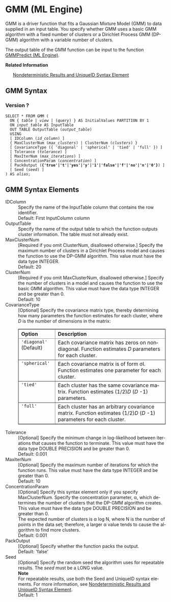 <html><head></head><body><div class="nested0" aria-labelledby="ariaid-title1" topicindex="1" topicid="mwd1507666023473" id="mwd1507666023473"><h1 class="title topictitle1" id="ariaid-title1">GMM (ML Engine)</h1><div class="body conbody">
<p class="p">GMM is a driver function that fits a Gaussian Mixture Model (GMM) to data supplied in an input table. You specify whether GMM uses a basic GMM algorithm with a fixed number of clusters or a Dirichlet Process GMM (DP-GMM) algorithm with a variable number of clusters.</p>
<p class="p">The output table of the GMM function can be input to the function <a href="ifn1558460307521.md#lnk1507728494086">GMMPredict (ML Engine)</a>.</p></div><div class="related-links"><div class="linklistheader"><p></p><b>Related Information</b></div>
<ul class="linklist linklist relinfo"><div class="linklistmember"><a href="qym1549987102806.md">Nondeterministic Results and UniqueID Syntax Element</a></div></ul></div><div class="topic reference nested1" aria-labelledby="ariaid-title2" topicindex="2" topicid="mvg1507666059016" xml:lang="en-us" lang="en-us" id="mvg1507666059016">
<h2 class="title topictitle2" id="ariaid-title2">GMM Syntax</h2><div class="body refbody"><div class="section" id="mvg1507666059016__section_N100AA_N10022_N10001">
<h3 class="title sectiontitle">Version ?</h3><pre class="pre codeblock" xml:space="preserve"><code>SELECT * FROM GMM (
  <span>ON { <var class="keyword varname">table</var> | <var class="keyword varname">view</var> | (<var class="keyword varname">query</var>) }</span> AS InitialValues PARTITION BY 1
  ON <var class="keyword varname">input_table</var> AS InputTable
  OUT TABLE OutputTable (<var class="keyword varname">output_table</var>)
  USING
  [ IDColumn (<var class="keyword varname">id_column</var>) ]
  { MaxClusterNum (<var class="keyword varname">max_clusters</var>) | ClusterNum (<var class="keyword varname">clusters</var>) }
  [ CovarianceType ({ 'diagonal' | 'spherical' | 'tied' | 'full' }) ]
  [ Tolerance (<var class="keyword varname">tolerance</var>) ]
  [ MaxIterNum (<var class="keyword varname">max_iterations</var>) ]
  [ ConcentrationParam (<var class="keyword varname">concentration</var>) ]
  [ PackOutput (<span><b>{'true'|'t'|'yes'|'y'|'1'|'false'|'f'|'no'|'n'|'0'}</b></span>) ]
  [ Seed (<var class="keyword varname">seed</var>) ]
) AS <var class="keyword varname">alias</var>;</code></pre></div></div></div><div class="topic reference nested1" aria-labelledby="ariaid-title3" topicindex="3" topicid="hio1507666156895" xml:lang="en-us" lang="en-us" id="hio1507666156895">
<h2 class="title topictitle2" id="ariaid-title3">GMM Syntax Elements</h2><div class="body refbody"><div class="section" id="hio1507666156895__section_N10011_N1000E_N10001"><dl class="dl parml"><dt class="dt pt dlterm">IDColumn</dt><dd class="dd pd">Specify the name of the InputTable column that contains the row identifier.</dd><dd class="dd pd ddexpand">Default: First InputColumn column</dd><dt class="dt pt dlterm">OutputTable</dt><dd class="dd pd">Specify the name of the output table to which the function outputs cluster information. The table must not already exist.</dd><dt class="dt pt dlterm">MaxClusterNum</dt><dd class="dd pd">[Required if you omit ClusterNum, disallowed otherwise.] Specify the maximum number of clusters in a Dirichlet Process model and causes the function to use the DP-GMM algorithm. This value must have the data type INTEGER.</dd><dd class="dd pd ddexpand">Default: 20</dd><dt class="dt pt dlterm">ClusterNum</dt><dd class="dd pd">[Required if you omit MaxClusterNum, disallowed otherwise.] Specify the number of clusters in a model and causes the function to use the basic GMM algorithm. This value must have the data type INTEGER and be greater than 0.</dd><dd class="dd pd ddexpand">Default: 10</dd><dt class="dt pt dlterm">CovarianceType</dt><dd class="dd pd">[Optional] Specify the covariance matrix type, thereby determining how many parameters the function estimates for each cluster, where <var class="keyword varname">D</var> is the number of dimensions in the matrix:
<div class="tablenoborder"><table cellpadding="4" cellspacing="0" summary="" id="hio1507666156895__table_xqz_qmz_fdb" class="table" frame="border" border="1" rules="all"><div class="caption"></div><colgroup span="1"><col style="width:25%" span="1"></col><col style="width:75%" span="1"></col></colgroup><thead class="thead" style="text-align:left;"><tr class="row"><th class="entry cellrowborder" style="vertical-align:top;" id="d79020e183" rowspan="1" colspan="1">Option</th><th class="entry cellrowborder" style="vertical-align:top;" id="d79020e185" rowspan="1" colspan="1">Description</th></tr></thead><tbody class="tbody"><tr class="row"><td class="entry cellrowborder" style="vertical-align:top;" headers="d79020e183" rowspan="1" colspan="1"><code class="ph codeph">'diagonal'</code> (Default)</td><td class="entry cellrowborder" style="vertical-align:top;" headers="d79020e185" rowspan="1" colspan="1">Each covariance matrix has zeros on nondiagonal. Function estimates <var class="keyword varname">D</var> parameters for each cluster.</td></tr><tr class="row"><td class="entry cellrowborder" style="vertical-align:top;" headers="d79020e183" rowspan="1" colspan="1"><code class="ph codeph">'spherical'</code></td><td class="entry cellrowborder" style="vertical-align:top;" headers="d79020e185" rowspan="1" colspan="1">Each covariance matrix is of form σI. Function estimates one parameter for each cluster.</td></tr><tr class="row"><td class="entry cellrowborder" style="vertical-align:top;" headers="d79020e183" rowspan="1" colspan="1"><code class="ph codeph">'tied'</code></td><td class="entry cellrowborder" style="vertical-align:top;" headers="d79020e185" rowspan="1" colspan="1">Each cluster has the same covariance matrix. Function estimates (1/2)<var class="keyword varname">D</var> (<var class="keyword varname">D</var> -1) parameters.</td></tr><tr class="row"><td class="entry cellrowborder" style="vertical-align:top;" headers="d79020e183" rowspan="1" colspan="1"><code class="ph codeph">'full'</code></td><td class="entry cellrowborder" style="vertical-align:top;" headers="d79020e185" rowspan="1" colspan="1">Each cluster has an arbitrary covariance matrix. Function estimates (1/2)<var class="keyword varname">D</var> (<var class="keyword varname">D</var> -1) parameters for each cluster.</td></tr></tbody></table></div></dd><dt class="dt pt dlterm">Tolerance</dt><dd class="dd pd">[Optional] Specify the minimum change in log-likelihood between iterations that causes the function to terminate. This value must have the data type DOUBLE PRECISION and be greater than 0.</dd><dd class="dd pd ddexpand">Default: 0.001</dd><dt class="dt pt dlterm">MaxIterNum</dt><dd class="dd pd">[Optional] Specify the maximum number of iterations for which the function runs. This value must have the data type INTEGER and be greater than 0.</dd><dd class="dd pd ddexpand">Default: 10</dd><dt class="dt pt dlterm">ConcentrationParam</dt><dd class="dd pd">[Optional] Specify this syntax element only if you specify MaxClusterNum. Specify the concentration parameter, α, which determines the number of clusters that the DP-GMM algorithm creates. This value must have the data type DOUBLE PRECISION and be greater than 0.</dd><dd class="dd pd ddexpand">The expected number of clusters is α log N, where N is the number of points in the data set; therefore, a larger α value tends to cause the algorithm to find more clusters.</dd><dd class="dd pd ddexpand">Default: 0.001</dd><dt class="dt pt dlterm">PackOutput</dt><dd class="dd pd">[Optional] Specify whether the function packs the output.</dd><dd class="dd pd ddexpand">Default: 'false'</dd><dt class="dt pt dlterm">Seed</dt><dd class="dd pd">[Optional] Specify the random seed the algorithm uses for repeatable results. The <var class="keyword varname">seed</var> must be a LONG value.<div class="note note" id="hio1507666156895__note_N1011F_N10116_N1010E_N10018_N10014_N10010_N10001"><span><b>Note</b></span><div class="notebody"> For repeatable results, use both the Seed and UniqueID syntax elements. For more information, see <a href="qym1549987102806.md">Nondeterministic Results and UniqueID Syntax Element</a>.</div></div></dd><dd class="dd pd ddexpand">Default: 1</dd></dl></div></div></div></div></body></html>
